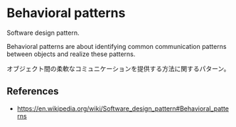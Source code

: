 # Behavioral patterns

Software design pattern.

Behavioral patterns are about identifying common communication patterns between objects and realize these patterns.

オブジェクト間の柔軟なコミュニケーションを提供する方法に関するパターン。

## References

* https://en.wikipedia.org/wiki/Software_design_pattern#Behavioral_patterns

